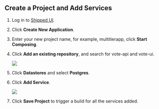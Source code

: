 ## Create a Project and Add Services


1. Log in to <a href="https://ciscoshipped.io">Shipped UI</a>.
2. Click **Create New Application**. 
3. Enter your new project name, for example, multitierapp, click **Start Composing**.
4. Click **Add an existing repository**, and search for vote-api and vote-ui.

    ![](posts/files/shipped-multi-tier/assets/1.PNG)

6. Click **Datastores** and select **Postgres**. 
7. Click **Add Service**. 

    ![](posts/files/shipped-multi-tier/assets/2.PNG)

1. Click **Save Project** to trigger a build for all the services added. 






